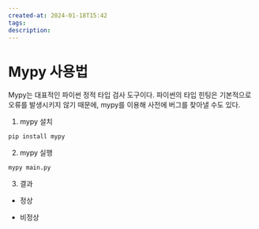 ```yaml
---
created-at: 2024-01-18T15:42
tags: 
description:
---
```

# Mypy 사용법

Mypy는 대표적인 파이썬 정적 타입 검사 도구이다.
파이썬의 타입 힌팅은 기본적으로 오류를 발생시키지 않기 때문에, mypy를 이용해 사전에 버그를 찾아낼 수도 있다.

1. mypy 설치
```bash
pip install mypy
```

2. mypy 실행
```bash
mypy main.py
```

3. 결과
- 정상


- 비정상
```